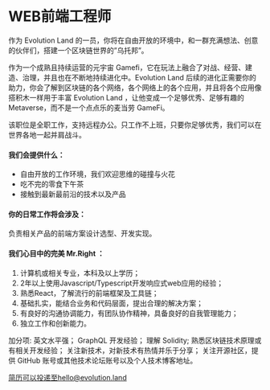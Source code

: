 # WEB前端工程师

作为 Evolution Land 的一员，你将在自由开放的环境中，和一群充满想法、创意的伙伴们，搭建一个区块链世界的”乌托邦”。

作为一个成熟且持续运营的元宇宙 Gamefi，它在玩法上融合了对战、经营、建造、治理，并且也在不断地持续进化中。Evolution Land 后续的进化正需要你的助力，你会了解到区块链的各个网络，各个网络上的各个应用，并且将各个应用像搭积木一样用于丰富 Evolution Land ，让他变成一个足够优秀、足够有趣的 Metaverse，而不是一个点点乐的麦当劳 GameFi。

该职位是全职工作，支持远程办公。只工作不上班，只要你足够优秀，我们可以在世界各地一起并肩战斗。

#### 我们会提供什么：

* 自由开放的工作环境，我们欢迎思维的碰撞与火花
* 吃不完的零食下午茶
* 接触到最新最前沿的技术以及产品

#### 你的日常工作将会涉及：

负责相关产品的前端方案设计选型、开发实现。

#### 我们心目中的完美 Mr.Right ：

1. 计算机或相关专业，本科及以上学历；
2. 2年以上使用Javascript/Typescript开发响应式web应用的经验；
3. 熟悉React，了解流行的前端框架及工具链；
4. 基础扎实，能结合业务和代码层面，提出合理的解决方案；
5. 有良好的沟通协调能力，有团队协作精神，具备良好的自我管理能力；
6. 独立工作和创新能力。

加分项: 英文水平强； GraphQL 开发经验； 理解 Solidity; 熟悉区块链技术原理或有相关开发经验； 关注新技术，对新技术有热情并乐于分享； 关注开源社区，提供 GitHub 账号或其他技术论坛账号以及个人技术博客地址。



简历可以投递至hello@evolution.land
